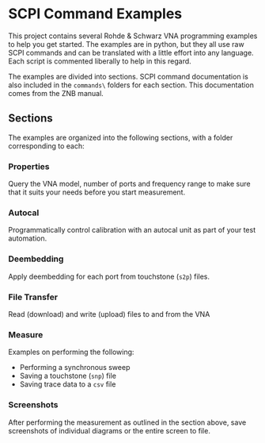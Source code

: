 SCPI Command Examples
=====================
This project contains several Rohde & Schwarz VNA programming examples to help you get started. The examples are in python, but they all use raw SCPI commands and can be translated with a little effort into any language. Each script is commented liberally to help in this regard.

The examples are divided into sections. SCPI command documentation is also included in the `commands\` folders for each section. This documentation comes from the ZNB manual.

Sections
--------

The examples are organized into the following sections, with a folder corresponding to each:  

### Properties
Query the VNA model, number of ports and frequency range to make sure that it suits your needs before you start measurement.

### Autocal
Programmatically control calibration with an autocal unit as part of your test automation.

### Deembedding
Apply deembedding for each port from touchstone (`s2p`) files.

### File Transfer
Read (download) and write (upload) files to and from the VNA

### Measure
Examples on performing the following:
- Performing a synchronous sweep
- Saving a touchstone (`snp`) file
- Saving trace data to a `csv` file

### Screenshots
After performing the measurement as outlined in the section above, save screenshots of individual diagrams or the entire screen to file.
